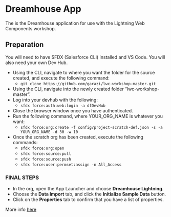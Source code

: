 # Dreamhouse App

The is the Dreamhouse application for use with the Lightning Web Components workshop.

## Preparation

You will need to have SFDX (Salesforce CLI) installed and VS Code. You will also need your own Dev Hub.

- Using the CLI, navigate to where you want the folder for the source created, and execute the following command:
  - `git clone https://github.com/garazi/lwc-workshop-master.git`
- Using the CLI, navigate into the newly created folder “lwc-workshop-master”.
- Log into your devhub with the following:
  - `sfdx force:auth:web:login -a dfDevHub`
- Close the browser window once you have authenticated.
- Run the following command, where YOUR_ORG_NAME is whatever you want:
  - `sfdx force:org:create -f config/project-scratch-def.json -s -a YOUR_ORG_NAME -d 30 -w 10`
- Once the scratch org has been created, execute the following commands:
  - `sfdx force:org:open`
  - `sfdx force:source:pull`
  - `sfdx force:source:push`
  - `sfdx force:user:permset:assign -n All_Access`

### FINAL STEPS

- In the org, open the App Launcher and choose **Dreamhouse Lightning**.
- Choose the **Data Import** tab, and click the **Initialize Sample Data** button.
- Click on the **Properties** tab to confirm that you have a list of properties.

More info [here](https://developerforce.github.io/LWC-Developer-Workshop-2019/index.html)
